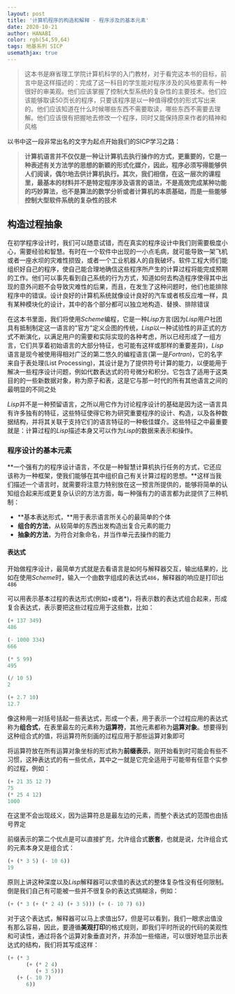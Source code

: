 ```yaml
---
layout: post
title: '计算机程序的构造和解释 - 程序涉及的基本元素'
date: 2020-10-21
author: HANABI
color: rgb(54,59,64)
tags: 地基系列 SICP 
usemathjax: true
---
```


> 这本书是麻省理工学院计算机科学的入门教材，对于看完这本书的目标，前言中是这样描述的：完成了这一科目的学生能对程序涉及的风格要素有一种很好的审美观。他们应该掌握了控制大型系统的复杂性的主要技术。他们应该能够取读50页长的程序，只要该程序是以一种值得模仿的形式写出来的。他们应该知道在什么时候哪些东西不需要取读，哪些东西不需要去理解。他们应该很有把握地去修改一个程序，同时又能保持原来作者的精神和风格



以书中这一段非常出名的文字为起点开始我们的SICP学习之路：

> **计算机语言并不仅仅是一种让计算机去执行操作的方式，更重要的，它是一种表述有关方法学的思想的新颖的形式化媒介，因此，程序必须写得能够供人们阅读，偶尔地去供计算机执行。其次，我们相信，在这一层次的课程里，最基本的材料并不是特定程序涉及语言的语法，不是高效完成某种功能的巧妙算法，也不是算法的数学分析或者计算机的本质基础，而是一些能够控制大型软件系统的复杂性的技术**



## 构造过程抽象

在初学程序设计时，我们可以随意试错，而在真实的程序设计中我们则需要极度小心，需要经验和智慧。有时在一个软件中出现的一小点毛病，就可能导致一架飞机或者一座水坝的灾难性损毁，或者一个工业机器人的自我破坏。软件工程大师们能组织好自己的程序，使自己能合理地确信这些程序所产生的计算过程将能完成预期的工作。他们可以事先看到自己系统的行为方式，知道如何去构造程序使得其中出现的意外问题不会导致灾难性的后果，而且，在发生了这种问题时，他们也能排除程序中的错误。设计良好的计算机系统就像设计良好的汽车或者核反应堆一样，具有某种模块化的设计，其中的各个部分都可以独立地构造、替换、排除错误

在这本书里面，我们将使用*Scheme*编程，它是一种*Lisp*方言(因为*Lisp*用户社团具有抵制制定这一语言的"官方"定义企图的传统，*Lisp*以一种试验性的非正式的方式不断演化，以满足用户的需要和实际实现的各种考虑，所以已经形成了一组方言，它们共享着初始语言的大部分特征，也可能有这样或那样的重要差异)，*Lisp*语言是现今被使用得相对广泛的第二悠久的编程语言(第一是*Fortran*)，它的名字来自于表处理(List Processing)，其设计是为了提供符号计算的能力，以便能用于解决一些程序设计问题，例如代数表达式的符号微分和积分。它包含了适用于这类目的的一些新数据对象，称为原子和表，这是它与那一时代的所有其他语言之间的最明显的不同之处

*Lisp*并不是一种预留语言，之所以用它作为讨论程序设计的基础是因为这一语言具有许多独有的特征，这些特征使得它称为研究重要程序的设计、构造，以及各种数据结构，并将其关联于支持它们的语言特征的一种极佳媒介。这些特征之中最重要就是：计算过程的*Lisp*描述本身又可以作为*Lisp*的数据来表示和操作。



### 程序设计的基本元素

**一个强有力的程序设计语言，不仅是一种智慧计算机执行任务的方式，它还应该称为一种框架，使我们能够在其中组织自己有关计算过程的思想。**这样当我们描述一个语言时，就需要将注意力特别放在这一预言所提供的，能够将简单的认知组合起来形成更复杂认识的方法方面，每一种强有力的语言都为此提供了三种机制：

- **基本表达形式，**用于表示语言所关心的最简单的个体
- **组合的方法**，从较简单的东西出发构造出复合元素的能力
- **抽象的方法**，为符合对象命名，并当作单元去操作的能力



#### 表达式

开始做程序设计，最简单方式就是去看语言是如何与解释器交互，输出结果的，比如在使用*Scheme*时，输入一个由数字组成的表达式`486`，解释器的响应是打印出`486`

可以用表示基本过程的表达形式(例如+或者*)，将表示数的表达式组合起来，形成复合表达式，表示要把这些过程应用于这些数，比如：

```scheme
(+ 137 349)
486

(- 1000 334)
666

(* 5 99)
495

(/ 10 5)
2

(+ 2.7 10)
12.7
```

像这种用一对括号括起一些表达式，形成一个表，用于表示一个过程应用的表达式称为**组合式**，在表里最左的元素称为**运算符**，其他元素都称为**运算对象**。想要得到这种组合式的值，将运算符所刻画的过程应用于那些运算对象即可

将运算符放在所有运算对象坐标的形式称为**前缀表示**，刚开始看到时可能会有些不习惯，这种表达式的有一些优点，其中之一就是它完全适用于可能带有任意个实参的过程，例如：

```scheme
(+ 21 35 12 7)
75
(* 25 4 12)
1000
```

在这里不会出现歧义，因为运算符总是最左边的元素，而整个表达式的范围也由括号界定

前缀表示的第二个优点是可以直接扩充，允许组合式**嵌套**，也就是说，允许组合式的元素本身又是组合式：

```scheme
(+ (* 3 5) (- 10 6))
19
```

原则上讲这种深度以及*Lisp*解释器可以求值的表达式的整体复杂性没有任何限制。倒是我们自己有可能被一些并不很复杂的表达式搞糊涂，例如：

```scheme
(+ (* 3 (+ (* 2 4) (+ 3 5))) (+ (- 10 7) 6))
```

对于这个表达式，解释器可以马上求值出57，但是可以看到，我们一眼求出值没有那么容易，因此，要遵循**美观打印**的格式规则，即我们平时所说的代码的美观性和可读性，通过将各个运算对象垂直对齐，并添加一些缩进，可以很好地显示出表达式的结构，我们将其写成这样：

```scheme
(+ (* 3
      (+ (* 2 4)
         (+ 3 5)))
   (+ (- 10 7)
      6))
```





